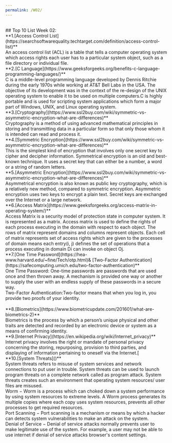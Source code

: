 ```yaml
---
permalink: /W02/
---
```

<br>
## Top 10 List Week 02:<br>
**1.[Access Control List](https://searchsoftwarequality.techtarget.com/definition/access-control-list)**<br>
An access control list (ACL) is a table that tells a computer operating system which access rights each user has to a particular system object, such as a file directory or individual file. <br>
**2.[C Language](https://www.geeksforgeeks.org/benefits-c-language-programming-languages/)**<br>
C is a middle-level programming language developed by Dennis Ritchie during the early 1970s while working at AT&T Bell Labs in the USA. The objective of its development was in the context of the re-design of the UNIX operating system to enable it to be used on multiple computers.C is highly portable and is used for scripting system applications which form a major part of Windows, UNIX, and Linux operating system. <br>
**3.[Cryptography](https://www.ssl2buy.com/wiki/symmetric-vs-asymmetric-encryption-what-are-differences)**<br>
Cryptography is a method of using advanced mathematical principles in storing and transmitting data in a particular form so that only those whom it is intended can read and process it.<br>
**4.[Symmetric Encryption](https://www.ssl2buy.com/wiki/symmetric-vs-asymmetric-encryption-what-are-differences)**<br>
This is the simplest kind of encryption that involves only one secret key to cipher and decipher information. Symmetrical encryption is an old and best-known technique. It uses a secret key that can either be a number, a word or a string of random letters.<br>
**5.[Asymmetric Encryption](https://www.ssl2buy.com/wiki/symmetric-vs-asymmetric-encryption-what-are-differences)**<br>
Asymmetrical encryption is also known as public key cryptography, which is a relatively new method, compared to symmetric encryption. Asymmetric encryption uses two keys to encrypt a plain text. Secret keys are exchanged over the Internet or a large network.<br>
**6.[Access Matrix](https://www.geeksforgeeks.org/access-matrix-in-operating-system/)**<br>
Access Matrix is a security model of protection state in computer system. It is represented as a matrix. Access matrix is used to define the rights of each process executing in the domain with respect to each object. The rows of matrix represent domains and columns represent objects. Each cell of matrix represents set of access rights which are given to the processes of domain means each entry(i, j) defines the set of operations that a process executing in domain Di can invoke on object Oj.<br>
**7.[One Time Password](https://hea-www.harvard.edu/~fine/Tech/otp.html)& [Two-Factor Authentication](https://safecomputing.umich.edu/two-factor-authentication)**<br>
 One Time Password: One-time passwords are passwords that are used once and then thrown away. A mechanism is provided one way or another to supply the user with an endless supply of these passwords in a secure way.<br>
Two-Factor Authentication:Two-factor means that when you log in, you provide two proofs of your identity.<br>
<br>
**8.[Biometrics](https://www.biometricupdate.com/201601/what-are-biometrics-2)**<br>
Biometrics is the process by which a person’s unique physical and other traits are detected and recorded by an electronic device or system as a means of confirming identity.<br>
**9.[Internet Privacy](https://en.wikipedia.org/wiki/Internet_privacy)**<br>
Internet privacy involves the right or mandate of personal privacy concerning the storing, repurposing, provision to third parties, and displaying of information pertaining to oneself via the Internet.[<br>
**10.[System Threats]()**<br>
System threats refers to misuse of system services and network connections to put user in trouble. System threats can be used to launch program threats on a complete network called as program attack. System threats creates such an environment that operating system resources/ user files are misused.
<br>
Worm − Worm is a process which can choked down a system performance by using system resources to extreme levels. A Worm process generates its multiple copies where each copy uses system resources, prevents all other processes to get required resources. <br>
Port Scanning − Port scanning is a mechanism or means by which a hacker can detects system vulnerabilities to make an attack on the system.<br>
Denial of Service − Denial of service attacks normally prevents user to make legitimate use of the system. For example, a user may not be able to use internet if denial of service attacks browser's content settings.<br>
